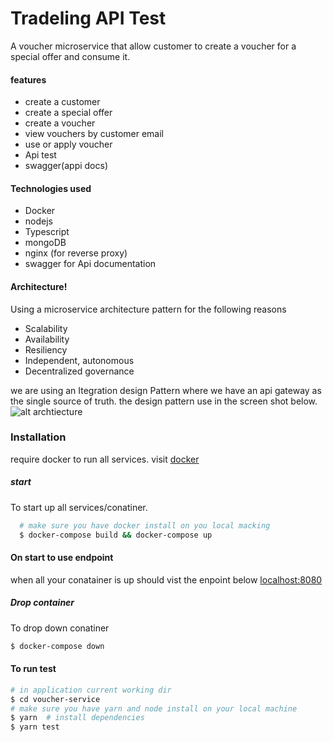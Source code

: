 # Tradeling API Test

A voucher microservice that allow customer to create a voucher for a special offer and consume it.
  #### features
  - create a customer
  - create a special offer
  - create a voucher
  - view vouchers by customer email
  - use or apply voucher
  - Api test
  - swagger(appi docs)
  #### Technologies used
   - Docker
   - nodejs
   - Typescript
   - mongoDB
   - nginx (for reverse proxy)
   - swagger for Api documentation 

#### Architecture!
   Using a microservice architecture pattern for the following reasons
   -  Scalability
   -   Availability
   -   Resiliency
   - Independent, autonomous
   - Decentralized governance
   
  we are using an Itegration design Pattern where we have an api gateway as the single source of truth. the design pattern use in the screen shot below. 
 ![alt archtiecture](https://res.cloudinary.com/dczlbbkdg/image/upload/v1600884189/archecture_wu2zfa.png)

### Installation
 require docker to run all services. visit [docker](https://docker.com)
 ##### start
 To start up all services/conatiner.
 ```sh
   # make sure you have docker install on you local macking
   $ docker-compose build && docker-compose up
   ```
   #### On start to use endpoint
   when all your conatainer is up should vist the enpoint below
   [localhost:8080](http://localhost8080)
   ##### Drop container
   To drop down conatiner
   ```sh
   $ docker-compose down
   ```
   #### To run test
   ```sh
   # in application current working dir
   $ cd voucher-service
   # make sure you have yarn and node install on your local machine
   $ yarn  # install dependencies
   $ yarn test
   ```
    
